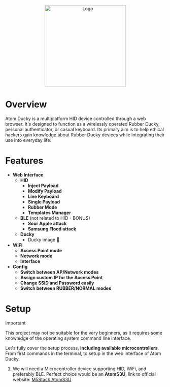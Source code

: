 <div align="center">
  <img src="https://flockahh.b-cdn.net/logo.svg" alt="Logo" width="256" />
</div>

# Overview

Atom Ducky is a multiplatform HID device controlled through a web browser.
It's designed to function as a wirelessly operated Rubber Ducky, personal authenticator, or casual keyboard.
Its primary aim is to help ethical hackers gain knowledge about Rubber Ducky devices while integrating their use into everyday life.

# Features

- **Web Interface**
    - **HID**
      - **Inject Payload**
      - **Modify Payload**
      - **Live Keyboard**
      - **Single Payload**
      - **Rubber Mode**
      - **Templates Manager**
    - **BLE** (not related to HID - BONUS)
      - **Sour Apple attack**
      - **Samsung Flood attack**
    - **Ducky**
      - Ducky image 🦆
- **WiFi**
    - **Access Point mode**
    - **Network mode**
    - **Interface**
- **Config**
    - **Switch between AP/Network modes**
    - **Assign custom IP for the Access Point**
    - **Change SSID and Password easily**
    - **Switch between RUBBER/NORMAL modes**

# Setup

> [!IMPORTANT]
> This project may not be suitable for the very beginners, as it requires some knowledge of the operating system command line interface.

Let's fully cover the setup process, **including available microcontrollers**. From first commands in the terminal, to setup in the web interface of Atom Ducky.

1. We will need a Microcontroller device supporting HID, WiFi, and preferably BLE. Perfect choice would be an **AtomS3U**, link to official website: <a href="https://shop.m5stack.com/products/atoms3u">M5Stack AtomS3U</a>
